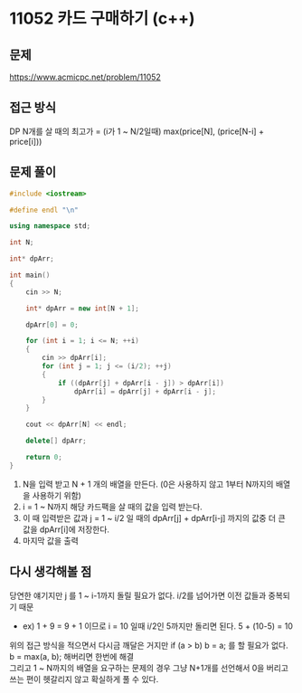 # 11052 카드 구매하기 (c++)

## 문제
https://www.acmicpc.net/problem/11052

## 접근 방식
DP
N개를 살 때의 최고가 = (i가 1 ~ N/2일때) max(price[N], (price[N-i] + price[i]))

## 문제 풀이
```c++
#include <iostream>

#define endl "\n"

using namespace std;

int N;

int* dpArr;

int main()
{
	cin >> N;

	int* dpArr = new int[N + 1];

	dpArr[0] = 0;

	for (int i = 1; i <= N; ++i)
	{
		cin >> dpArr[i];
		for (int j = 1; j <= (i/2); ++j)
		{
			if ((dpArr[j] + dpArr[i - j]) > dpArr[i])
				dpArr[i] = dpArr[j] + dpArr[i - j];
		}
	}

	cout << dpArr[N] << endl;

	delete[] dpArr;

	return 0;
}
```
1. N을 입력 받고 N + 1 개의 배열을 만든다. (0은 사용하지 않고 1부터 N까지의 배열을 사용하기 위함)
2. i = 1 ~ N까지 해당 카드팩을 살 때의 값을 입력 받는다.
3. 이 때 입력받은 값과 j = 1 ~ i/2 일 때의 dpArr[j] + dpArr[i-j] 까지의 값중 더 큰 값을 dpArr[i]에 저장한다.
4. 마지막 값을 출력


## 다시 생각해볼 점
당연한 얘기지만 j 를 1 ~ i-1까지 돌릴 필요가 없다. i/2를 넘어가면 이전 값들과 중복되기 때문
* ex) 1 + 9 = 9 + 1 이므로 i = 10 일때 i/2인 5까지만 돌리면 된다. 5 + (10-5) = 10   

위의 접근 방식을 적으면서 다시금 깨달은 거지만 if (a > b) b = a; 를 할 필요가 없다. b = max(a, b); 해버리면 한번에 해결   
그리고 1 ~ N까지의 배열을 요구하는 문제의 경우 그냥 N+1개를 선언해서 0을 버리고 쓰는 편이 헷갈리지 않고 확실하게 풀 수 있다.
